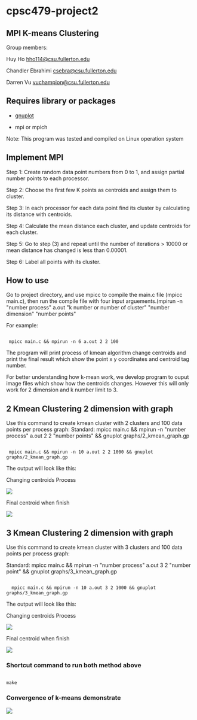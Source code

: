 # cpsc479-project2

## MPI K-means Clustering

Group members:

Huy Ho hho114@csu.fullerton.edu

Chandler Ebrahimi csebra@csu.fullerton.edu

Darren Vu vuchampion@csu.fullerton.edu

## Requires library or packages

- [gnuplot](http://www.gnuplot.info/download.html)

- mpi or mpich

Note: This program was tested and compiled on Linux operation system

## Implement MPI

Step 1: Create random data point numbers from 0 to 1, and assign partial number points to each processor.

Step 2: Choose the first few K points as centroids and assign them to cluster.

Step 3: In each processor for each data point find its cluster by calculating its distance with centroids.

Step 4: Calculate the mean distance each cluster, and update centroids for each cluster.

Step 5: Go to step (3) and repeat until the number of iterations > 10000 or mean distance has changed is less than 0.00001.

Step 6: Label all points with its cluster.

## How to use

Go to project directory, and use mpicc to compile the main.c file (mpicc main.c), then run the compile file with four input arguements.(mpirun -n "number process" a.out "k number or number of cluster" "number dimension" "number points"

For example:

```terminal

 mpicc main.c && mpirun -n 6 a.out 2 2 100

```

The program will print process of kmean algorithm change centroids and print the final result which show the point x y coordinates and centroid tag number.

For better understanding how k-mean work, we develop program to ouput image files which show how the centroids changes. However this will only work for 2 dimension and k number limit to 3.

## 2 Kmean Clustering 2 dimension with graph

Use this command to create kmean cluster with 2 clusters and 100 data points per process graph:
Standard: mpicc main.c && mpirun -n "number process" a.out 2 2 "number points" && gnuplot graphs/2_kmean_graph.gp

```terminal

 mpicc main.c && mpirun -n 10 a.out 2 2 1000 && gnuplot graphs/2_kmean_graph.gp

```

The output will look like this:

Changing centroids Process

![](images/2k_moving_centroids.png)

Final centroid when finish

![](images/2k_final_centroids.png)

## 3 Kmean Clustering 2 dimension with graph

Use this command to create kmean cluster with 3 clusters and 100 data points per process graph:

Standard: mpicc main.c && mpirun -n "number process" a.out 3 2 "number point" && gnuplot graphs/3_kmean_graph.gp

```terminal

  mpicc main.c && mpirun -n 10 a.out 3 2 1000 && gnuplot graphs/3_kmean_graph.gp

```

The output will look like this:

Changing centroids Process

![](images/3k_moving_centroids.png)

Final centroid when finish

![](images/3k_final_centroids.png)

### Shortcut command to run both method above

```terminal

make

```

### Convergence of k-means demonstrate

![](images/K-means_convergence.gif)
